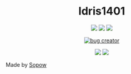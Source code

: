<h1 align="center">Idris1401</h1>

<p align="center">
 <a href="https://discord.com/users/469789887298535424" target"blank_"><img src="https://img.shields.io/badge/Discord%20-7289DA.svg?&style=for-the-badge&logo=discord&logoColor=white"></a>
  <a href="https://www.github.com/Idris1401" target"blank_"><img src="https://img.shields.io/badge/GitHub%20-191717.svg?&style=for-the-badge&logo=github&logoColor=white"></a>
 <a href="https://www.twitter.com/IdrisG2006" target"blank_"><img src="https://img.shields.io/badge/Twitter-191717.svg?&style=for-the-badge&logo=twitter&logoColor=white&color=blue"></a>

<p align="center">
  <a href="https://discord.com/users/469789887298535424">
    <img src="https://discord.c99.nl/widget/theme-4/469789887298535424.png" alt="bug creator"/>
     </a>
</p>

<p align="center">
  <tr>
    <td align="center" style="padding=0;width=50%;">
      <img src="https://github-readme-stats.vercel.app/api/?username=idris1401&title_color=4F8CC9&text_color=9f9f9f&show_icons=true&bg_color=00000000&hide_border=true&icon_color=4F8CC9&hide_title=true&count_private=true&include_all_commits=true&enable_animations=true" />
    </td>
        <td align="center" style="padding=0;width=50%;">
      <img src="https://github-readme-stats.vercel.app/api/top-langs/?username=idris1401&title_color=4F8CC9&text_color=9f9f9f&show_icons=true&bg_color=00000000&hide_border=true&icon_color=4F8CC9&hide_title=true&count_private=true&enable_animations=true" />
    </td>
  </tr>
</p>

Made by [Sopow](https://github.com/Sopow)
